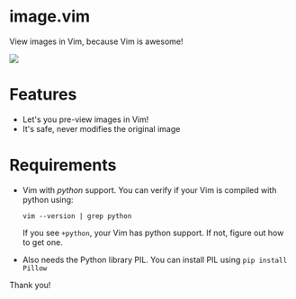 # image.vim
View images in Vim, because Vim is awesome!

![](https://github.com/ashisha/image.vim/blob/master/screenshot/image.vim.jpg)



Features
=========
* Let's you pre-view images in Vim!
* It's safe, never modifies the original image

Requirements
============
* Vim with *python* support. You can verify if your Vim is compiled with python using:
  
  `vim --version | grep python`

  If you see `+python`, your Vim has python support. If not, figure out how to get one.

* Also needs the Python library PIL. You can install PIL using `pip install Pillow`

Thank you!
